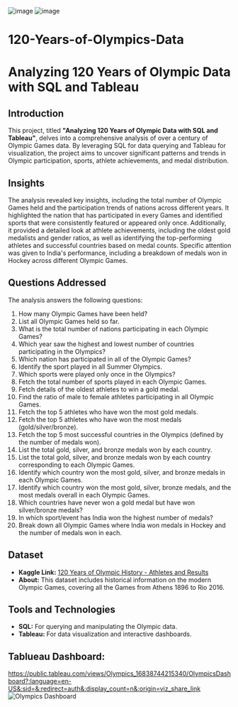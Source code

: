 ![image](https://github.com/user-attachments/assets/fed020e3-2cdc-4c2a-b4dc-823667e1afb0)                                                        ![image](https://github.com/user-attachments/assets/45206af3-945c-46df-8b96-1def46d96728)



# 120-Years-of-Olympics-Data
# Analyzing 120 Years of Olympic Data with SQL and Tableau

## Introduction

This project, titled **"Analyzing 120 Years of Olympic Data with SQL and Tableau"**, delves into a comprehensive analysis of over a century of Olympic Games data. By leveraging SQL for data querying and Tableau for visualization, the project aims to uncover significant patterns and trends in Olympic participation, sports, athlete achievements, and medal distribution.

## Insights

The analysis revealed key insights, including the total number of Olympic Games held and the participation trends of nations across different years. It highlighted the nation that has participated in every Games and identified sports that were consistently featured or appeared only once. Additionally, it provided a detailed look at athlete achievements, including the oldest gold medalists and gender ratios, as well as identifying the top-performing athletes and successful countries based on medal counts. Specific attention was given to India's performance, including a breakdown of medals won in Hockey across different Olympic Games.

## Questions Addressed

The analysis answers the following questions:

1. How many Olympic Games have been held?
2. List all Olympic Games held so far.
3. What is the total number of nations participating in each Olympic Games?
4. Which year saw the highest and lowest number of countries participating in the Olympics?
5. Which nation has participated in all of the Olympic Games?
6. Identify the sport played in all Summer Olympics.
7. Which sports were played only once in the Olympics?
8. Fetch the total number of sports played in each Olympic Games.
9. Fetch details of the oldest athletes to win a gold medal.
10. Find the ratio of male to female athletes participating in all Olympic Games.
11. Fetch the top 5 athletes who have won the most gold medals.
12. Fetch the top 5 athletes who have won the most medals (gold/silver/bronze).
13. Fetch the top 5 most successful countries in the Olympics (defined by the number of medals won).
14. List the total gold, silver, and bronze medals won by each country.
15. List the total gold, silver, and bronze medals won by each country corresponding to each Olympic Games.
16. Identify which country won the most gold, silver, and bronze medals in each Olympic Games.
17. Identify which country won the most gold, silver, bronze medals, and the most medals overall in each Olympic Games.
18. Which countries have never won a gold medal but have won silver/bronze medals?
19. In which sport/event has India won the highest number of medals?
20. Break down all Olympic Games where India won medals in Hockey and the number of medals won in each.

## Dataset

- **Kaggle Link:** [120 Years of Olympic History - Athletes and Results](https://www.kaggle.com/datasets/heesoo37/120-years-of-olympic-history-athletes-and-results)
- **About:** This dataset includes historical information on the modern Olympic Games, covering all the Games from Athens 1896 to Rio 2016.

## Tools and Technologies

- **SQL:** For querying and manipulating the Olympic data.
- **Tableau:** For data visualization and interactive dashboards.

## Tablueau Dashboard: 
https://public.tableau.com/views/Olympics_16838744215340/OlympicsDashboard?:language=en-US&:sid=&:redirect=auth&:display_count=n&:origin=viz_share_link
![Olympics Dashboard](https://github.com/user-attachments/assets/d014d20a-dbe2-4a9b-a114-db2b1f55cf18)
